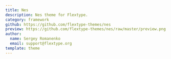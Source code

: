```yaml
---
title: Nes
description: Nes theme for Flextype.
category: framework
github: https://github.com/flextype-themes/nes
preview: https://github.com/flextype-themes/nes/raw/master/preview.png
author:
  name: Sergey Romanenko
  email: support@flextype.org
template: theme
---
```


